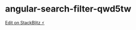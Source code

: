 # angular-search-filter-qwd5tw

[Edit on StackBlitz ⚡️](https://stackblitz.com/edit/angular-search-filter-qwd5tw)